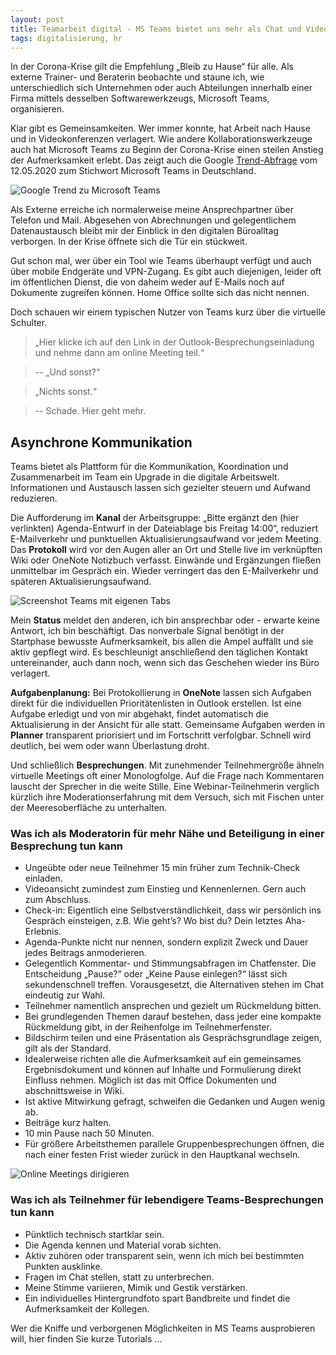 ```yaml
---
layout: post
title: Teamarbeit digital - MS Teams bietet uns mehr als Chat und Video-Call
tags: digitalisierung, hr
---
```


In der Corona-Krise gilt die Empfehlung „Bleib zu Hause“ für alle. Als externe Trainer- und Beraterin beobachte und staune ich, wie unterschiedlich sich Unternehmen oder auch Abteilungen innerhalb einer Firma mittels desselben Softwarewerkzeugs, Microsoft Teams, organisieren.

Klar gibt es Gemeinsamkeiten. Wer immer konnte, hat Arbeit nach Hause und in Videokonferenzen verlagert. Wie andere Kollaborationswerkzeuge auch hat Microsoft Teams zu Beginn der Corona-Krise einen steilen Anstieg der Aufmerksamkeit erlebt. Das zeigt auch die Google [Trend-Abfrage](https://trends.google.de/trends/explore?geo=DE&q=microsoft%20teams) vom 12.05.2020 zum Stichwort Microsoft Teams in Deutschland.

![Google Trend zu Microsoft Teams](../../../assets/images/GoogleTrendsMicrosoftTeams.png)

Als Externe erreiche ich normalerweise meine Ansprechpartner über Telefon und Mail. Abgesehen von Abrechnungen und gelegentlichem Datenaustausch bleibt mir der Einblick in den digitalen Büroalltag verborgen. In der Krise öffnete sich die Tür ein stückweit.

Gut schon mal, wer über ein Tool wie Teams überhaupt verfügt und auch über mobile Endgeräte und VPN-Zugang. Es gibt auch diejenigen, leider oft im öffentlichen Dienst, die von daheim weder auf E-Mails noch auf Dokumente zugreifen können. Home Office sollte sich das nicht nennen.

Doch schauen wir einem typischen Nutzer von Teams kurz über die virtuelle Schulter.

> „Hier klicke ich auf den Link in der Outlook-Besprechungseinladung und nehme dann am online Meeting teil.“ 

> -- „Und sonst?“ 

> „Nichts sonst.“

> -- Schade. Hier geht mehr. 

## Asynchrone Kommunikation

Teams bietet als Plattform für die Kommunikation, Koordination und Zusammenarbeit im Team ein Upgrade in die digitale Arbeitswelt. Informationen und Austausch lassen sich gezielter steuern und Aufwand reduzieren. 

Die Aufforderung im **Kanal** der Arbeitsgruppe: „Bitte ergänzt den (hier verlinkten) Agenda-Entwurf in der Dateiablage bis Freitag 14:00“, reduziert E-Mailverkehr und punktuellen Aktualisierungsaufwand vor jedem Meeting. Das **Protokoll** wird vor den Augen aller an Ort und Stelle live im verknüpften Wiki oder OneNote Notizbuch verfasst. Einwände und Ergänzungen fließen unmittelbar im Gespräch ein. Wieder verringert das den E-Mailverkehr und späteren Aktualisierungsaufwand. 

![Screenshot Teams mit eigenen Tabs](../../../assets/images/MicrosoftTeamsTabs.png)

Mein **Status** meldet den anderen, ich bin ansprechbar oder - erwarte keine Antwort, ich bin beschäftigt. Das nonverbale Signal benötigt in der Startphase bewusste Aufmerksamkeit, bis allen die Ampel auffällt und sie aktiv gepflegt wird. Es beschleunigt anschließend den täglichen Kontakt untereinander, auch dann noch, wenn sich das Geschehen wieder ins Büro verlagert.

**Aufgabenplanung:** Bei Protokollierung in **OneNote** lassen sich Aufgaben direkt für die individuellen Prioritätenlisten in Outlook erstellen. Ist eine Aufgabe erledigt und von mir abgehakt, findet automatisch die Aktualisierung in der Ansicht für alle statt. Gemeinsame Aufgaben werden in **Planner** transparent priorisiert und im Fortschritt verfolgbar. Schnell wird deutlich, bei wem oder wann Überlastung droht. 

Und schließlich **Besprechungen**. Mit zunehmender Teilnehmergröße ähneln virtuelle Meetings oft einer Monologfolge. Auf die Frage nach Kommentaren lauscht der Sprecher in die weite Stille. Eine Webinar-Teilnehmerin verglich kürzlich ihre Moderationserfahrung mit dem Versuch, sich mit Fischen unter der Meeresoberfläche zu unterhalten. 

### Was ich als **Moderatorin** für mehr Nähe und Beteiligung in einer Besprechung tun kann

-	Ungeübte oder neue Teilnehmer 15 min früher zum Technik-Check einladen.
-	Videoansicht zumindest zum Einstieg und Kennenlernen. Gern auch zum Abschluss.
-	Check-in: Eigentlich eine Selbstverständlichkeit, dass wir persönlich ins Gespräch einsteigen, z.B. Wie geht’s? Wo bist du? Dein letztes Aha-Erlebnis.
-	Agenda-Punkte nicht nur nennen, sondern explizit Zweck und Dauer jedes Beitrags anmoderieren.
-	Gelegentlich Kommentar- und Stimmungsabfragen im Chatfenster. Die Entscheidung „Pause?“ oder „Keine Pause einlegen?“ lässt sich sekundenschnell treffen. Vorausgesetzt, die Alternativen stehen im Chat eindeutig zur Wahl.
-	Teilnehmer namentlich ansprechen und gezielt um Rückmeldung bitten.
-	Bei grundlegenden Themen darauf bestehen, dass jeder eine kompakte Rückmeldung gibt, in der Reihenfolge im Teilnehmerfenster. 
-	Bildschirm teilen und eine Präsentation als Gesprächsgrundlage zeigen, gilt als der Standard.
-	Idealerweise richten alle die Aufmerksamkeit auf ein gemeinsames Ergebnisdokument und können auf Inhalte und Formulierung direkt Einfluss nehmen. Möglich ist das mit Office Dokumenten und abschnittsweise in Wiki.
-	Ist aktive Mitwirkung gefragt, schweifen die Gedanken und Augen wenig ab.
-	Beiträge kurz halten.
-	10 min Pause nach 50 Minuten.
-	Für größere Arbeitsthemen parallele Gruppenbesprechungen öffnen, die nach einer festen Frist wieder zurück in den Hauptkanal wechseln.

![Online Meetings dirigieren](../../../assets/images/ConductOnlineMeetings.png)

### Was ich als **Teilnehmer** für lebendigere Teams-Besprechungen tun kann

-	Pünktlich technisch startklar sein.
-	Die Agenda kennen und Material vorab sichten.
-	Aktiv zuhören oder
transparent sein, wenn ich mich bei bestimmten Punkten ausklinke.
-	Fragen im Chat stellen, statt zu unterbrechen.
-	Meine Stimme variieren, Mimik und Gestik verstärken.
-	Ein individuelles Hintergrundfoto spart Bandbreite und findet die Aufmerksamkeit der Kollegen.

Wer die Kniffe und verborgenen Möglichkeiten in MS Teams ausprobieren will, hier finden Sie kurze Tutorials …
